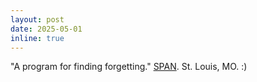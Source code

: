 ```yaml
---
layout: post
date: 2025-05-01
inline: true
---
```


"A program for finding forgetting." [SPAN](https://www.philandneuro.com/). St. Louis, MO. :)